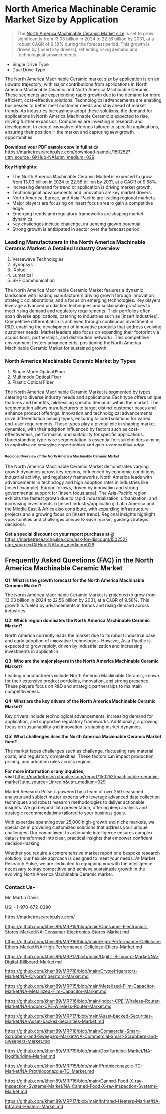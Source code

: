 <h1>North America Machinable Ceramic Market&nbsp;Size by Application</h1><blockquote><p>The <a href="https://marketresearchpulse.com/download-sample/150252?utm_source=GitHub-NA&amp;utm_medium=029">North America Machinable Ceramic Market size</a> is set to grow significantly from 13.03 billion in 2024 to 22.56 billion by 2031, at a robust CAGR of 9.58% during the forecast period. This growth is driven by [insert key drivers], reflecting rising demand and technological advancements.</p></blockquote><ul><li>Single Drive Type <li> Dual Drive Type</li></ul><p>The North America Machinable Ceramic market size by application is on an upward trajectory, with major contributions from applications in North America Machinable Ceramic and North America Machinable Ceramic. These segments are experiencing rapid growth due to the demand for more efficient, cost-effective solutions. Technological advancements are enabling businesses to better meet customer needs and stay ahead of market trends. As industries increasingly adopt these solutions, the demand for applications in North America Machinable Ceramic is expected to rise, driving further expansion. Companies are investing in research and development to create innovative offerings tailored to specific applications, ensuring their position in the market and capturing new growth opportunities.</p><p><strong>Download your PDF sample copy in full at @ </strong><a href="https://marketresearchpulse.com/download-sample/150252?utm_source=GitHub-NA&amp;utm_medium=029">https://marketresearchpulse.com/download-sample/150252?utm_source=GitHub-NA&amp;utm_medium=029</a></p><p><strong>Key Highlights: </strong></p><ul><li>The North America Machinable Ceramic Market is expected to grow from 13.03 billion in 2024 to 22.56 billion by 2031, at a CAGR of 9.58%.</li><li>Increasing demand for trend or application is driving market growth.</li><li>Technological advancements and innovation are key market drivers.</li><li>North America, Europe, and Asia-Pacific are leading regional markets.</li><li>Major players are focusing on insert focus area to gain a competitive edge.</li><li>Emerging trends and regulatory frameworks are shaping market dynamics.</li><li>Key challenges include challenge, influencing growth potential.</li><li>Strong growth is anticipated in sector over the forecast period.</li></ul><h3>Leading Manufacturers in the North America Machinable Ceramic Market: A Detailed Industry Overview</h3><ol><li>Versawave Technologies</li><li>Synopsys</li><li>iXblue</li><li>Lumerical</li><li>SHF Communication</li></ol><div class="flex max-w-full flex-col flex-grow"><div class="min-h-8 text-message flex w-full flex-col items-end gap-2 whitespace-normal break-words [.text-message+&amp;]:mt-5" dir="auto" data-message-author-role="assistant" data-message-id="fd8432e4-4910-450d-b182-61b7bfb0a01f" data-message-model-slug="gpt-4o"><div class="flex w-full flex-col gap-1 empty:hidden first:pt-[3px]"><div class="markdown prose w-full break-words dark:prose-invert light"><p>The North America Machinable Ceramic Market features a dynamic landscape with leading manufacturers driving growth through innovation, strategic collaborations, and a focus on emerging technologies. Key players leverage advanced production techniques and sustainable practices to meet rising demand and regulatory requirements. Their portfolios often span diverse applications, catering to industries such as [insert industries]. Competitive differentiation is achieved through continuous investment in R&amp;D, enabling the development of innovative products that address evolving customer needs. Market leaders also focus on expanding their footprint via acquisitions, partnerships, and distribution networks. This competitive environment fosters advancements, positioning the North America Machinable Ceramic Market for sustained growth.</p></div></div></div></div><h3>North America Machinable Ceramic Market by Types</h3><ol><li>Single Mode Optical Fiber <li> Multimode Optical Fiber <li> Plastic Optical Fiber</li></ol><div class="flex max-w-full flex-col flex-grow"><div class="min-h-8 text-message flex w-full flex-col items-end gap-2 whitespace-normal break-words [.text-message+&amp;]:mt-5" dir="auto" data-message-author-role="assistant" data-message-id="084470be-0bb7-4664-bddf-5156b4f41249" data-message-model-slug="gpt-4o-mini"><div class="flex w-full flex-col gap-1 empty:hidden first:pt-[3px]"><div class="markdown prose w-full break-words dark:prose-invert light"><p>The North America Machinable Ceramic Market is segmented by types, catering to diverse industry needs and applications. Each type offers unique features and benefits, addressing specific demands within the market. The segmentation allows manufacturers to target distinct customer bases and enhance product offerings. Innovation and technological advancements drive differentiation among types, ensuring tailored solutions for varied end-user requirements. These types play a pivotal role in shaping market dynamics, with their adoption influenced by factors such as cost-effectiveness, performance, and suitability for specific applications. Understanding type-wise segmentation is essential for stakeholders aiming to capitalize on emerging opportunities and gain a competitive edge.</p></div></div></div></div><h3><span style="font-size: 11px;">Regional Overview of the North America Machinable Ceramic Market</span></h3><div class="flex max-w-full flex-col flex-grow"><div class="min-h-8 text-message flex w-full flex-col items-end gap-2 whitespace-normal break-words [.text-message+&amp;]:mt-5" dir="auto" data-message-author-role="assistant" data-message-id="e9038762-ce64-4e30-91c9-9bd413514231" data-message-model-slug="gpt-4o-mini"><div class="flex w-full flex-col gap-1 empty:hidden first:pt-[3px]"><div class="markdown prose w-full break-words dark:prose-invert light"><p>The North America Machinable Ceramic Market demonstrates varying growth dynamics across key regions, influenced by economic conditions, industrial activity, and regulatory frameworks. North America leads with advancements in technology and high adoption rates in industries like [insert example]. Europe follows, driven by innovation and strong governmental support for [insert focus area]. The Asia-Pacific region exhibits the fastest growth due to rapid industrialization, urbanization, and increasing investments in [insert industry/application]. Latin America and the Middle East &amp; Africa also contribute, with expanding infrastructure projects and a growing focus on [insert trend]. Regional insights highlight opportunities and challenges unique to each market, guiding strategic decisions.</p></div></div></div></div><p><strong>Get a special discount on your report purchase at @ </strong><a href="https://marketresearchpulse.com/ask-for-discount/150252?utm_source=GitHub-NA&amp;utm_medium=029">https://marketresearchpulse.com/ask-for-discount/150252?utm_source=GitHub-NA&amp;utm_medium=029</a></p><h2>Frequently Asked Questions (FAQ) in the North America Machinable Ceramic Market</h2><p><strong>Q1: What is the growth forecast for the North America Machinable Ceramic Market?</strong></p><p>The North America Machinable Ceramic Market is projected to grow from 13.03 billion in 2024 to 22.56 billion by 2031, at a CAGR of 9.58%. This growth is fueled by advancements in trends and rising demand across industries.</p><p><strong>Q2: Which region dominates the North America Machinable Ceramic Market?</strong></p><p>North America currently leads the market due to its robust industrial base and early adoption of innovative technologies. However, Asia-Pacific is expected to grow rapidly, driven by industrialization and increasing investments in application.</p><p><strong>Q3: Who are the major players in the North America Machinable Ceramic Market?</strong></p><p>Leading manufacturers include North America Machinable Ceramic, known for their extensive product portfolios, innovation, and strong presence. These players focus on R&amp;D and strategic partnerships to maintain competitiveness.</p><p><strong>Q4: What are the key drivers of the North America Machinable Ceramic Market?</strong></p><p>Key drivers include technological advancements, increasing demand for application, and supportive regulatory frameworks. Additionally, a growing focus on sustainability and innovation is shaping market dynamics.</p><p><strong>Q5: What challenges does the North America Machinable Ceramic Market face?</strong></p><p>The market faces challenges such as challenge, fluctuating raw material costs, and regulatory complexities. These factors can impact production, pricing, and adoption rates across regions.</p><p><strong>For more information or any inquiries, visit&nbsp;</strong><a href="https://marketresearchpulse.com/report/150252/machinable-ceramic-market?utm_source=Linkedin&utm_medium=029">https://marketresearchpulse.com/report/150252/machinable-ceramic-market?utm_source=Linkedin&utm_medium=029</a></p><p>Market Research Pulse is powered by a team of over 250 seasoned analysts and subject matter experts who leverage advanced data collection techniques and robust research methodologies to deliver actionable insights. We go beyond data presentation, offering deep analysis and strategic recommendations tailored to your business goals.</p><p>With expertise spanning over 25,000 high-growth and niche markets, we specialize in providing customized solutions that address your unique challenges. Our commitment to actionable intelligence ensures complex data is transformed into clear, practical insights that empower confident decision-making.</p><p>Whether you require a comprehensive market report or a bespoke research solution, our flexible approach is designed to meet your needs. At Market Research Pulse, we are dedicated to equipping you with the intelligence necessary to stay competitive and achieve sustainable growth in the evolving North America Machinable Ceramic market.</p><h3><strong>Contact Us-</strong></h3><p>Mr. Martin Davis</p><p>US: +1-970-672-0390</p><p>https://marketresearchpulse.com/</p><p><a href="https://github.com/khem89/MRP15/blob/main/Consumer-Electronics-Stores-Market/NA-Consumer-Electronics-Stores-Market.md">https://github.com/khem89/MRP15/blob/main/Consumer-Electronics-Stores-Market/NA-Consumer-Electronics-Stores-Market.md</a></p><p><a href="https://github.com/khem89/MRP16/blob/main/High-Performance-Cellulose-Ethers-Market/NA-High-Performance-Cellulose-Ethers-Market.md">https://github.com/khem89/MRP16/blob/main/High-Performance-Cellulose-Ethers-Market/NA-High-Performance-Cellulose-Ethers-Market.md</a></p><p><a href="https://github.com/khem89/MRP17/blob/main/Digital-Billboard-Market/NA-Digital-Billboard-Market.md">https://github.com/khem89/MRP17/blob/main/Digital-Billboard-Market/NA-Digital-Billboard-Market.md</a></p><p><a href="https://github.com/khem89/MRP18/blob/main/Cryorefrigerators-Market/NA-Cryorefrigerators-Market.md">https://github.com/khem89/MRP18/blob/main/Cryorefrigerators-Market/NA-Cryorefrigerators-Market.md</a></p><p><a href="https://github.com/khem89/MRP15/blob/main/Metallized-Film-Capacitor-Market/NA-Metallized-Film-Capacitor-Market.md">https://github.com/khem89/MRP15/blob/main/Metallized-Film-Capacitor-Market/NA-Metallized-Film-Capacitor-Market.md</a></p><p><a href="https://github.com/khem89/MRP16/blob/main/Indoor-CPE-Wireless-Router-Market/NA-Indoor-CPE-Wireless-Router-Market.md">https://github.com/khem89/MRP16/blob/main/Indoor-CPE-Wireless-Router-Market/NA-Indoor-CPE-Wireless-Router-Market.md</a></p><p><a href="https://github.com/khem89/MRP17/blob/main/Asset-backed-Securities-Market/NA-Asset-backed-Securities-Market.md">https://github.com/khem89/MRP17/blob/main/Asset-backed-Securities-Market/NA-Asset-backed-Securities-Market.md</a></p><p><a href="https://github.com/khem89/MRP18/blob/main/Commercial-Smart-Scrubbers-and-Sweepers-Market/NA-Commercial-Smart-Scrubbers-and-Sweepers-Market.md">https://github.com/khem89/MRP18/blob/main/Commercial-Smart-Scrubbers-and-Sweepers-Market/NA-Commercial-Smart-Scrubbers-and-Sweepers-Market.md</a></p><p><a href="https://github.com/khem89/MRP19/blob/main/Doxifluridine-Market/NA-Doxifluridine-Market.md">https://github.com/khem89/MRP19/blob/main/Doxifluridine-Market/NA-Doxifluridine-Market.md</a></p><p><a href="https://github.com/khem89/MRP15/blob/main/Prothioconazole-TC-Market/NA-Prothioconazole-TC-Market.md">https://github.com/khem89/MRP15/blob/main/Prothioconazole-TC-Market/NA-Prothioconazole-TC-Market.md</a></p><p><a href="https://github.com/khem89/MRP16/blob/main/Canned-Food-X-ray-Inspection-Systems-Market/NA-Canned-Food-X-ray-Inspection-Systems-Market.md">https://github.com/khem89/MRP16/blob/main/Canned-Food-X-ray-Inspection-Systems-Market/NA-Canned-Food-X-ray-Inspection-Systems-Market.md</a></p><p><a href="https://github.com/khem89/MRP17/blob/main/Infrared-Heaters-Market/NA-Infrared-Heaters-Market.md">https://github.com/khem89/MRP17/blob/main/Infrared-Heaters-Market/NA-Infrared-Heaters-Market.md</a></p>

